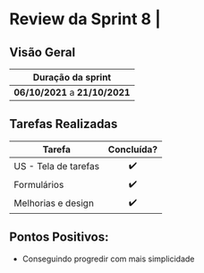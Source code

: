 # Review da Sprint 8  |

## Visão Geral

|        Duração da sprint        |  
| :-----------------------------: | 
| **06/10/2021** a **21/10/2021** |

## Tarefas Realizadas

| Tarefa | Concluída? |
| ------ | :--------: |
| US - Tela de tarefas | :heavy_check_mark:  |
| Formulários | :heavy_check_mark: |
| Melhorias e design | :heavy_check_mark: |


## Pontos Positivos:
- Conseguindo progredir com mais simplicidade
  

